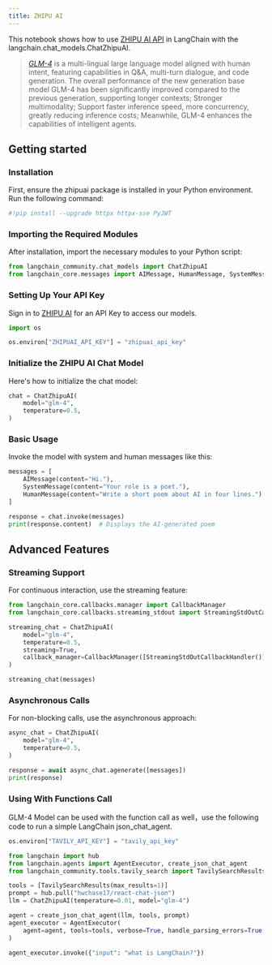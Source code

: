 ```yaml
---
title: ZHIPU AI
---
```


This notebook shows how to use [ZHIPU AI API](https://open.bigmodel.cn/dev/api) in LangChain with the langchain.chat_models.ChatZhipuAI.

>[*GLM-4*](https://open.bigmodel.cn/) is a multi-lingual large language model aligned with human intent, featuring capabilities in Q&A, multi-turn dialogue, and code generation. The overall performance of the new generation base model GLM-4 has been significantly improved compared to the previous generation, supporting longer contexts; Stronger multimodality; Support faster inference speed, more concurrency, greatly reducing inference costs; Meanwhile, GLM-4 enhances the capabilities of intelligent agents.

## Getting started

### Installation

First, ensure the zhipuai package is installed in your Python environment. Run the following command:

```python
#!pip install --upgrade httpx httpx-sse PyJWT
```

### Importing the Required Modules

After installation, import the necessary modules to your Python script:

```python
from langchain_community.chat_models import ChatZhipuAI
from langchain_core.messages import AIMessage, HumanMessage, SystemMessage
```

### Setting Up Your API Key

Sign in to [ZHIPU AI](https://open.bigmodel.cn/login?redirect=%2Fusercenter%2Fapikeys) for an API Key to access our models.

```python
import os

os.environ["ZHIPUAI_API_KEY"] = "zhipuai_api_key"
```

### Initialize the ZHIPU AI Chat Model

Here's how to initialize the chat model:

```python
chat = ChatZhipuAI(
    model="glm-4",
    temperature=0.5,
)
```

### Basic Usage

Invoke the model with system and human messages like this:

```python
messages = [
    AIMessage(content="Hi."),
    SystemMessage(content="Your role is a poet."),
    HumanMessage(content="Write a short poem about AI in four lines."),
]
```

```python
response = chat.invoke(messages)
print(response.content)  # Displays the AI-generated poem
```

## Advanced Features

### Streaming Support

For continuous interaction, use the streaming feature:

```python
from langchain_core.callbacks.manager import CallbackManager
from langchain_core.callbacks.streaming_stdout import StreamingStdOutCallbackHandler
```

```python
streaming_chat = ChatZhipuAI(
    model="glm-4",
    temperature=0.5,
    streaming=True,
    callback_manager=CallbackManager([StreamingStdOutCallbackHandler()]),
)
```

```python
streaming_chat(messages)
```

### Asynchronous Calls

For non-blocking calls, use the asynchronous approach:

```python
async_chat = ChatZhipuAI(
    model="glm-4",
    temperature=0.5,
)
```

```python
response = await async_chat.agenerate([messages])
print(response)
```

### Using With Functions Call

GLM-4 Model can be used with the function call as well，use the following code to run a simple LangChain json_chat_agent.

```python
os.environ["TAVILY_API_KEY"] = "tavily_api_key"
```

```python
from langchain import hub
from langchain.agents import AgentExecutor, create_json_chat_agent
from langchain_community.tools.tavily_search import TavilySearchResults

tools = [TavilySearchResults(max_results=1)]
prompt = hub.pull("hwchase17/react-chat-json")
llm = ChatZhipuAI(temperature=0.01, model="glm-4")

agent = create_json_chat_agent(llm, tools, prompt)
agent_executor = AgentExecutor(
    agent=agent, tools=tools, verbose=True, handle_parsing_errors=True
)
```

```python
agent_executor.invoke({"input": "what is LangChain?"})
```
